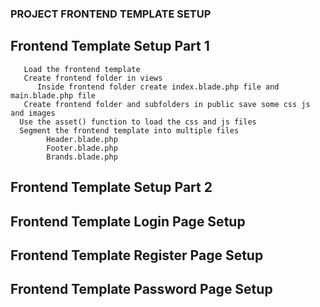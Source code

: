 ### PROJECT FRONTEND TEMPLATE SETUP

## Frontend Template Setup Part 1
       Load the frontend template 
       Create frontend folder in views 
          Inside frontend folder create index.blade.php file and main.blade.php file
       Create frontend folder and subfolders in public save some css js and images
      Use the asset() function to load the css and js files
      Segment the frontend template into multiple files
            Header.blade.php
            Footer.blade.php
            Brands.blade.php
    
## Frontend Template Setup Part 2
## Frontend Template Login Page Setup
## Frontend Template Register Page Setup
## Frontend Template Password Page Setup


